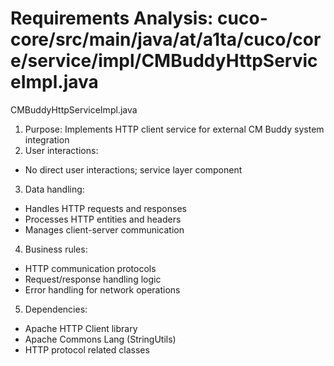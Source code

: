 # Requirements Analysis: cuco-core/src/main/java/at/a1ta/cuco/core/service/impl/CMBuddyHttpServiceImpl.java

CMBuddyHttpServiceImpl.java
1. Purpose: Implements HTTP client service for external CM Buddy system integration
2. User interactions:
- No direct user interactions; service layer component
3. Data handling:
- Handles HTTP requests and responses
- Processes HTTP entities and headers
- Manages client-server communication
4. Business rules:
- HTTP communication protocols
- Request/response handling logic
- Error handling for network operations
5. Dependencies:
- Apache HTTP Client library
- Apache Commons Lang (StringUtils)
- HTTP protocol related classes